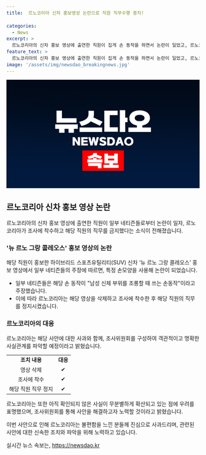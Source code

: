 ```yaml
---
title:  르노코리아 신차 홍보영상 논란으로 직원 직무수행 중지!

categories:
  - News
excerpt: >
  르노코리아의 신차 홍보 영상에 출연한 직원이 집게 손 동작을 하면서 논란이 일었고, 르노코리아가 조사에 착수하고 해당 직원의 직무를 금지했습니다. 영상에서 장면을 캡처한 네티즌들은 해당 동작이 남성 신체 부위를 조롱하는 것으로 해석하며 이를 온라인 커뮤니티에 올렸습니다. 르노코리아는 관련 영상 삭제 후 조사에 착수하고, 해당 직원의 직무를 정지시키고 사과문을 발표했습니다. 조사위원회를 구성하여 사실관계를 파악할 예정이며, 불분별한 사실 확산에 우려를 표명했습니다.
feature_text: >
  르노코리아의 신차 홍보 영상에 출연한 직원이 집게 손 동작을 하면서 논란이 일었고, 르노코리아가 조사에 착수하고 해당 직원의 직무를 금지했습니다. 영상에서 장면을 캡처한 네티즌들은 해당 동작이 남성 신체 부위를 조롱하는 것으로 해석하며 이를 온라인 커뮤니티에 올렸습니다. 르노코리아는 관련 영상 삭제 후 조사에 착수하고, 해당 직원의 직무를 정지시키고 사과문을 발표했습니다. 조사위원회를 구성하여 사실관계를 파악할 예정이며, 불분별한 사실 확산에 우려를 표명했습니다.
image: '/assets/img/newsdao_breakingnews.jpg'
---
```


<p><img src="/assets/img/newsdao_breakingnews.jpg" alt="ranknews 속보" /></p>

<h2 data-ke-size="size26">르노코리아 신차 홍보 영상 논란</h2>

<p data-ke-size="size16">르노코리아의 신차 홍보 영상에 출연한 직원이 일부 네티즌들로부터 논란이 일자, 르노코리아가 조사에 착수하고 해당 직원의 직무를 금지했다는 소식이 전해졌습니다.</p>

<h3>'뉴 르노 그랑 콜레오스' 홍보 영상의 논란</h3>

<p data-ke-size="size16">해당 직원이 홍보한 하이브리드 스포츠유틸리티(SUV) 신차 ‘뉴 르노 그랑 콜레오스’ 홍보 영상에서 일부 네티즌들의 주장에 따르면, 특정 손모양을 사용해 논란이 되었습니다.</p>

<ul>
<li>일부 네티즌들은 해당 손 동작이 "남성 신체 부위를 조롱할 때 쓰는 손동작"이라고 주장했습니다.</li>
<li>이에 따라 르노코리아는 해당 영상을 삭제하고 조사에 착수한 후 해당 직원의 직무를 정지시켰습니다.</li>
</ul>

<h3>르노코리아의 대응</h3>

<p data-ke-size="size16">르노코리아는 해당 사안에 대한 사과와 함께, 조사위원회를 구성하여 객관적이고 명확한 사실관계를 파악할 예정이라고 밝혔습니다.</p>

<table>
  <tr>
    <td style="text-align: center; height: 17px;"><b>조치 내용</b></td>
    <td style="text-align: center; height: 17px;"><b>대응</b></td>
  </tr>
  <tr>
    <td style="text-align: center; height: 17px;">영상 삭제</td>
    <td style="text-align: center; height: 17px;">✔</td>
  </tr>
  <tr>
    <td style="text-align: center; height: 17px;">조사에 착수</td>
    <td style="text-align: center; height: 17px;">✔</td>
  </tr>
  <tr>
    <td style="text-align: center; height: 17px;">해당 직원 직무 정지</td>
    <td style="text-align: center; height: 17px;">✔</td>
  </tr>
</table>

<p data-ke-size="size16">르노코리아는 또한 아직 확인되지 않은 사실이 무분별하게 확산되고 있는 점에 우려를 표명했으며, 조사위원회를 통해 사안을 해결하고자 노력할 것이라고 밝혔습니다.</p>

<p data-ke-size="size16">이번 사안으로 인해 르노코리아는 불편함을 느낀 분들께 진심으로 사과드리며, 관련된 사안에 대한 신속한 조치와 파악을 위해 노력하고 있습니다.</p>
실시간 뉴스 속보는, <a href="https://newsdao.kr" rel="dofollow">https://newsdao.kr</a>


